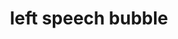 ---
layout: smileys&emotion
title: left speech bubble
emoji: left_speech_bubble
permalink: 🗨.html
image: assets/img/3moji/left_speech_bubble.png
---